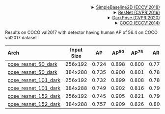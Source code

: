 <!-- [ALGORITHM] -->

<details>
<summary align="right"><a href="http://openaccess.thecvf.com/content_ECCV_2018/html/Bin_Xiao_Simple_Baselines_for_ECCV_2018_paper.html">SimpleBaseline2D (ECCV'2018)</a></summary>

```bibtex
@inproceedings{xiao2018simple,
  title={Simple baselines for human pose estimation and tracking},
  author={Xiao, Bin and Wu, Haiping and Wei, Yichen},
  booktitle={Proceedings of the European conference on computer vision (ECCV)},
  pages={466--481},
  year={2018}
}
```

</details>

<!-- [BACKBONE] -->

<details>
<summary align="right"><a href="http://openaccess.thecvf.com/content_cvpr_2016/html/He_Deep_Residual_Learning_CVPR_2016_paper.html">ResNet (CVPR'2016)</a></summary>

```bibtex
@inproceedings{he2016deep,
  title={Deep residual learning for image recognition},
  author={He, Kaiming and Zhang, Xiangyu and Ren, Shaoqing and Sun, Jian},
  booktitle={Proceedings of the IEEE conference on computer vision and pattern recognition},
  pages={770--778},
  year={2016}
}
```

</details>

<!-- [ALGORITHM] -->

<details>
<summary align="right"><a href="http://openaccess.thecvf.com/content_CVPR_2020/html/Zhang_Distribution-Aware_Coordinate_Representation_for_Human_Pose_Estimation_CVPR_2020_paper.html">DarkPose (CVPR'2020)</a></summary>

```bibtex
@inproceedings{zhang2020distribution,
  title={Distribution-aware coordinate representation for human pose estimation},
  author={Zhang, Feng and Zhu, Xiatian and Dai, Hanbin and Ye, Mao and Zhu, Ce},
  booktitle={Proceedings of the IEEE/CVF Conference on Computer Vision and Pattern Recognition},
  pages={7093--7102},
  year={2020}
}
```

</details>

<!-- [DATASET] -->

<details>
<summary align="right"><a href="https://link.springer.com/chapter/10.1007/978-3-319-10602-1_48">COCO (ECCV'2014)</a></summary>

```bibtex
@inproceedings{lin2014microsoft,
  title={Microsoft coco: Common objects in context},
  author={Lin, Tsung-Yi and Maire, Michael and Belongie, Serge and Hays, James and Perona, Pietro and Ramanan, Deva and Doll{\'a}r, Piotr and Zitnick, C Lawrence},
  booktitle={European conference on computer vision},
  pages={740--755},
  year={2014},
  organization={Springer}
}
```

</details>

Results on COCO val2017 with detector having human AP of 56.4 on COCO val2017 dataset

| Arch                                          | Input Size |  AP   | AP<sup>50</sup> | AP<sup>75</sup> |  AR   | AR<sup>50</sup> |                     ckpt                      |                      log                      |
| :-------------------------------------------- | :--------: | :---: | :-------------: | :-------------: | :---: | :-------------: | :-------------------------------------------: | :-------------------------------------------: |
| [pose_resnet_50_dark](/configs/body/2d_kpt_sview_rgb_img/topdown_heatmap/coco/res50_coco_256x192_dark.py) |  256x192   | 0.724 |      0.898      |      0.800      | 0.777 |      0.936      | [ckpt](https://download.openmmlab.com/mmpose/top_down/resnet/res50_coco_256x192_dark-43379d20_20200709.pth) | [log](https://download.openmmlab.com/mmpose/top_down/resnet/res50_coco_256x192_dark_20200709.log.json) |
| [pose_resnet_50_dark](/configs/body/2d_kpt_sview_rgb_img/topdown_heatmap/coco/res50_coco_384x288_dark.py) |  384x288   | 0.735 |      0.900      |      0.801      | 0.785 |      0.937      | [ckpt](https://download.openmmlab.com/mmpose/top_down/resnet/res50_coco_384x288_dark-33d3e5e5_20210203.pth) | [log](https://download.openmmlab.com/mmpose/top_down/resnet/res50_coco_384x288_dark_20210203.log.json) |
| [pose_resnet_101_dark](/configs/body/2d_kpt_sview_rgb_img/topdown_heatmap/coco/res101_coco_256x192_dark.py) |  256x192   | 0.732 |      0.899      |      0.808      | 0.786 |      0.938      | [ckpt](https://download.openmmlab.com/mmpose/top_down/resnet/res101_coco_256x192_dark-64d433e6_20200812.pth) | [log](https://download.openmmlab.com/mmpose/top_down/resnet/res101_coco_256x192_dark_20200812.log.json) |
| [pose_resnet_101_dark](/configs/body/2d_kpt_sview_rgb_img/topdown_heatmap/coco/res101_coco_384x288_dark.py) |  384x288   | 0.749 |      0.902      |      0.816      | 0.799 |      0.939      | [ckpt](https://download.openmmlab.com/mmpose/top_down/resnet/res101_coco_384x288_dark-cb45c88d_20210203.pth) | [log](https://download.openmmlab.com/mmpose/top_down/resnet/res101_coco_384x288_dark_20210203.log.json) |
| [pose_resnet_152_dark](/configs/body/2d_kpt_sview_rgb_img/topdown_heatmap/coco/res152_coco_256x192_dark.py) |  256x192   | 0.745 |      0.905      |      0.821      | 0.797 |      0.942      | [ckpt](https://download.openmmlab.com/mmpose/top_down/resnet/res152_coco_256x192_dark-ab4840d5_20200812.pth) | [log](https://download.openmmlab.com/mmpose/top_down/resnet/res152_coco_256x192_dark_20200812.log.json) |
| [pose_resnet_152_dark](/configs/body/2d_kpt_sview_rgb_img/topdown_heatmap/coco/res152_coco_384x288_dark.py) |  384x288   | 0.757 |      0.909      |      0.826      | 0.806 |      0.943      | [ckpt](https://download.openmmlab.com/mmpose/top_down/resnet/res152_coco_384x288_dark-d3b8ebd7_20210203.pth) | [log](https://download.openmmlab.com/mmpose/top_down/resnet/res152_coco_384x288_dark_20210203.log.json) |
